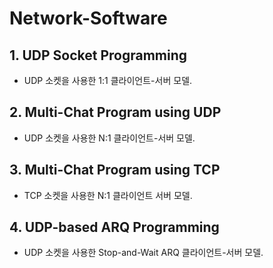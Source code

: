 # Network-Software
## 1. UDP Socket Programming
* UDP 소켓을 사용한 1:1 클라이언트-서버 모델.
## 2. Multi-Chat Program using UDP
* UDP 소켓을 사용한 N:1 클라이언트-서버 모델.
## 3. Multi-Chat Program using TCP
* TCP 소켓을 사용한 N:1 클라이언트 서버 모델.
## 4. UDP-based ARQ Programming
* UDP 소켓을 사용한 Stop-and-Wait ARQ 클라이언트-서버 모델.

